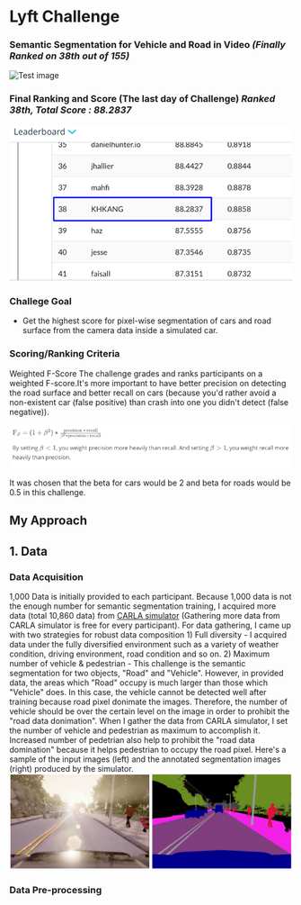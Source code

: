 # Lyft Challenge
### Semantic Segmentation for Vehicle and Road in Video ___(Finally Ranked on 38th out of 155)___
![Test image](https://github.com/KHKANG36/Lyft-Semantic-Segmentation-Challenge/blob/master/data/challenge_result/Main.gif)


### Final Ranking and Score (The last day of Challenge) ___Ranked 38th, Total Score : 88.2837___

![Test image](https://github.com/KHKANG36/Lyft-Semantic-Segmentation-Challenge/blob/master/data/challenge_result/Score.PNG)


### Challege Goal 

- Get the highest score for pixel-wise segmentation of cars and road surface from the camera data inside a simulated car.
 
### Scoring/Ranking Criteria 

Weighted F-Score
The challenge grades and ranks participants on a weighted F-score.It's more important to have better precision on detecting the road surface and better recall on cars (because you'd rather avoid a non-existent car (false positive) than crash into one you didn't detect (false negative)).

![Test image](https://github.com/KHKANG36/Lyft-Semantic-Segmentation-Challenge/blob/master/data/challenge_result/Fscore.png)

It was chosen that the beta for cars would be 2 and beta for roads would be 0.5 in this challenge.

## My Approach
## 1. Data
### Data Acquisition 
1,000 Data is initially provided to each participant. Because 1,000 data is not the enough number for semantic segmentation training, I acquired more data (total 10,860 data) from [CARLA simulator](http://carla.org/) (Gathering more data from CARLA simulator is free for every participant). For data gathering, I came up with two strategies for robust data composition 1) Full diversity - I acquired data under the fully diversified environment such as a variety of weather condition, driving environment, road condition and so on. 2) Maximum number of vehicle & pedestrian - This challenge is the semantic segmentation for two objects, "Road" and "Vehicle". However, in provided data, the areas which "Road" occupy is much larger than those which "Vehicle" does. In this case, the vehicle cannot be detected well after training because road pixel donimate the images. Therefore, the number of vehicle should be over the certain level on the image in order to prohibit the "road data donimation". When I gather the data from CARLA simulator, I set the number of vehicle and pedestrian as maximum to accomplish it. Increased number of pedetrian also help to prohibit the "road data domination" because it helps pedestrian to occupy the road pixel. Here's a sample of the input images (left) and the annotated segmentation images (right) produced by the simulator.
![Test image](https://github.com/KHKANG36/Lyft-Semantic-Segmentation-Challenge/blob/master/data/carla_data/sample_data.png)

### Data Pre-processing
